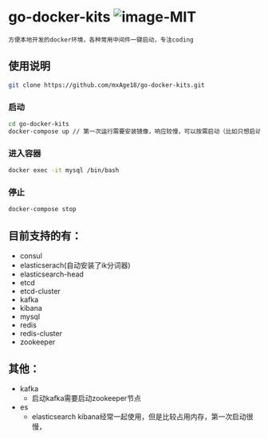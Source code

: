 # go-docker-kits ![image-MIT](https://img.shields.io/github/license/mxAge18/go-docker-kits)
    方便本地开发的docker环境，各种常用中间件一键启动，专注coding
## 使用说明

```bash
git clone https://github.com/mxAge18/go-docker-kits.git
```

### 启动

```bash
cd go-docker-kits
docker-compose up // 第一次运行需要安装镜像，响应较慢，可以按需启动（比如只想启动mysql:docker-compose up mysql即可）
```

### 进入容器

```bash
docker exec -it mysql /bin/bash
```

### 停止

```bash
docker-compose stop
```

## 目前支持的有：

- consul
- elasticserach(自动安装了ik分词器)
- elasticsearch-head
- etcd
- etcd-cluster
- kafka
- kibana
- mysql
- redis
- redis-cluster
- zookeeper

## 其他：
- kafka
  - 启动kafka需要启动zookeeper节点
- es
  - elasticsearch kibana经常一起使用，但是比较占用内存，第一次启动很慢，
